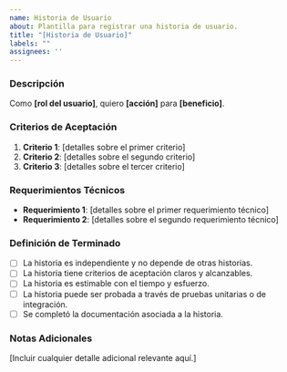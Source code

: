 ```yaml
---
name: Historia de Usuario
about: Plantilla para registrar una historia de usuario.
title: "[Historia de Usuario]"
labels: ""
assignees: ''
---
```


### Descripción

Como **[rol del usuario]**, quiero **[acción]** para **[beneficio]**.

### Criterios de Aceptación

1. **Criterio 1**: [detalles sobre el primer criterio]
2. **Criterio 2**: [detalles sobre el segundo criterio]
3. **Criterio 3**: [detalles sobre el tercer criterio]

### Requerimientos Técnicos

- **Requerimiento 1**: [detalles sobre el primer requerimiento técnico]
- **Requerimiento 2**: [detalles sobre el segundo requerimiento técnico]

### Definición de Terminado

- [ ] La historia es independiente y no depende de otras historias.
- [ ] La historia tiene criterios de aceptación claros y alcanzables.
- [ ] La historia es estimable con el tiempo y esfuerzo.
- [ ] La historia puede ser probada a través de pruebas unitarias o de integración.
- [ ] Se completó la documentación asociada a la historia.

### Notas Adicionales

[Incluir cualquier detalle adicional relevante aquí.]
